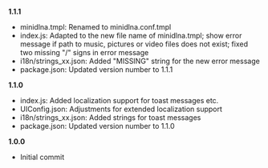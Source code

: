 **1.1.1**

* minidlna.tmpl: Renamed to minidlna.conf.tmpl
* index.js: Adapted to the new file name of minidlna.tmpl; show error message if path to music, pictures or video files does not exist; fixed two missing "/" signs in error message
* i18n/strings_xx.json: Added "MISSING" string for the new error message
* package.json: Updated version number to 1.1.1

**1.1.0**

* index.js: Added localization support for toast messages etc.
* UIConfig.json: Adjustments for extended localization support
* i18n/strings_xx.json: Added strings for toast messages
* package.json: Updated version number to 1.1.0


**1.0.0**

* Initial commit
